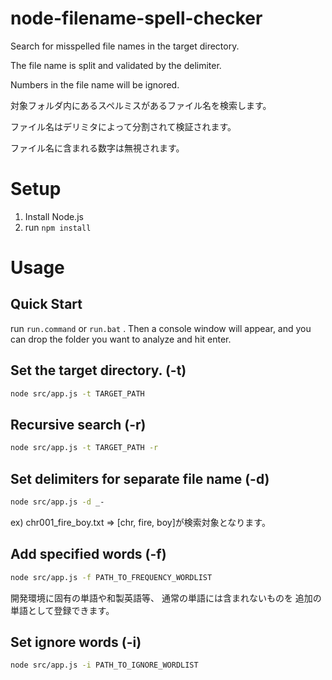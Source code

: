 # node-filename-spell-checker
Search for misspelled file names in the target directory.

The file name is split and validated by the delimiter.

Numbers in the file name will be ignored.


対象フォルダ内にあるスペルミスがあるファイル名を検索します。

ファイル名はデリミタによって分割されて検証されます。

ファイル名に含まれる数字は無視されます。

# Setup

1. Install Node.js
2. run `npm install`

# Usage

## Quick Start

run `run.command` or `run.bat` .
Then a console window will appear, and you can drop the folder you want to analyze and hit enter.

## Set the target directory. (-t)
```bash
node src/app.js -t TARGET_PATH
```

## Recursive search (-r)
```bash
node src/app.js -t TARGET_PATH -r
```

## Set delimiters for separate file name (-d)
```bash
node src/app.js -d _-
```

ex)
chr001_fire_boy.txt => [chr, fire, boy]が検索対象となります。

## Add specified words (-f)
```bash
node src/app.js -f PATH_TO_FREQUENCY_WORDLIST
```

開発環境に固有の単語や和製英語等、
通常の単語には含まれないものを
追加の単語として登録できます。

## Set ignore words (-i)
```bash
node src/app.js -i PATH_TO_IGNORE_WORDLIST
```
